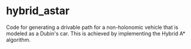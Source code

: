 # hybrid_astar
Code for generating a drivable path for a non-holonomic vehicle that is modeled as a Dubin's car. This is achieved by implementing the Hybrid A* algorithm.
